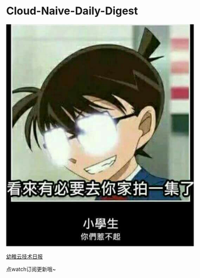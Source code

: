 # Cloud-Naive-Daily-Digest

<a href="https://www.bilibili.com/video/BV1vJwPeYE3x" target="_blank" rel="noopener">
  <img src="d3S2zXS.jpg" alt="视频封面">
</a>

[幼稚云技术日报](https://github.com/p-program/Cloud-Naive-Daily-Digest/issues)

点watch订阅更新哦~